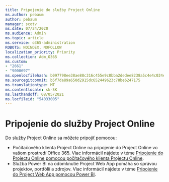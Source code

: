 ```yaml
---
title: Pripojenie do služby Project Online
ms.author: pebaum
author: pebaum
manager: scotv
ms.date: 07/24/2020
ms.audience: Admin
ms.topic: article
ms.service: o365-administration
ROBOTS: NOINDEX, NOFOLLOW
localization_priority: Priority
ms.collection: Adm_O365
ms.custom:
- "2661"
- "9000697"
ms.openlocfilehash: b097798ee38ae88c316c455e9c8bba2dedee8238a5c4e4c034ecfc9cdc17f72e
ms.sourcegitcommit: b5f7da89a650d2915dc652449623c78be6247175
ms.translationtype: MT
ms.contentlocale: sk-SK
ms.lasthandoff: 08/05/2021
ms.locfileid: "54033005"
---
```

# <a name="connect-to-project-online"></a>Pripojenie do služby Project Online

Do služby Project Online sa môžete pripojiť pomocou:

- Počítačového klienta Project Online na pripojenie do Project Online vo vašom prostredí Office 365. Viac informácií nájdete v téme [Pripojenie do Projectu Online pomocou počítačového klienta Projectu Online](https://docs.microsoft.com/projectonline/connect-to-project-online-with-the-project-online-desktop-client).  
- Služba Power BI na odomknutie Project Web App pomáha so správou projektov, portfólií a zdrojov. Viac informácií nájdete v téme [Pripojenie do Project Web App pomocou Power BI](https://docs.microsoft.com/power-bi/connect-data/service-connect-to-project-online).  
